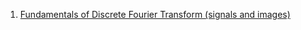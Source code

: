 1. [Fundamentals of Discrete Fourier Transform (signals and images)]([https://github.com/Nastya-golubkova/research/blob/main/DFT.pdf](https://github.com/Nastya-golubkova/research/tree/main/week1))
